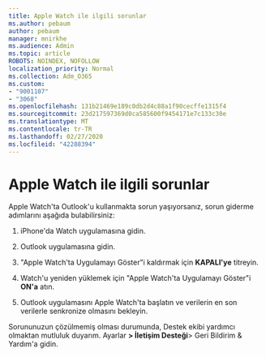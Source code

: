 ```yaml
---
title: Apple Watch ile ilgili sorunlar
ms.author: pebaum
author: pebaum
manager: mnirkhe
ms.audience: Admin
ms.topic: article
ROBOTS: NOINDEX, NOFOLLOW
localization_priority: Normal
ms.collection: Adm_O365
ms.custom:
- "9001107"
- "3068"
ms.openlocfilehash: 131b21469e189c0db2d4c88a1f90cecffe1315f4
ms.sourcegitcommit: 23d217597369d0ca585600f9454171e7c133c30e
ms.translationtype: MT
ms.contentlocale: tr-TR
ms.lasthandoff: 02/27/2020
ms.locfileid: "42288394"
---
```

# <a name="trouble-with-the-apple-watch"></a>Apple Watch ile ilgili sorunlar

Apple Watch'ta Outlook'u kullanmakta sorun yaşıyorsanız, sorun giderme adımlarını aşağıda bulabilirsiniz: 

1. iPhone'da Watch uygulamasına gidin.

2. Outlook uygulamasına gidin.

3. "Apple Watch'ta Uygulamayı Göster"i kaldırmak için **KAPALI'ye** titreyin.

4. Watch'u yeniden yüklemek için "Apple Watch'ta Uygulamayı Göster"i **ON'a** atın.

5. Outlook uygulamasını Apple Watch'ta başlatın ve verilerin en son verilerle senkronize olmasını bekleyin. 

Sorununuzun çözülmemiş olması durumunda, Destek ekibi yardımcı olmaktan mutluluk duyarım. Ayarlar **> İletişim Desteği**> Geri Bildirim & Yardım'a gidin. 